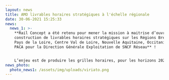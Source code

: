 ```yaml
---
layout: news
title: AMO livrables horaires stratégiques à l'échelle régionale
date: 30-06-2021 15:25:33
news:
  news_1: >-
    **Rail Concept a été retenu pour mener la mission à maitrise d’ouvrage de
    construction de livrables horaires stratégiques sur les Régions Bretagne,
    Pays de la Loire, Centre Val de Loire, Nouvelle Aquitaine, Occitanie et
    PACA pour la Direction Générale Exploitation de SNCF Réseau** !


    L’enjeu est de produire les grilles horaires, pour les horizons 2025 et 2030, afin d’alimenter la « commande stratégique » et les « stratégies d’axe » de SNCF Réseau, c’est-à-dire son engagement de niveaux de services et de performances. Cette étude nous permet d’acquérir une forte expertise de la modélisation macroscopique, ainsi qu’une très bonne maitrise des logiciels Viriato et SIPH.
news_photo:
  photo_news1: /assets/img/uploads/viriato.png
---
```

